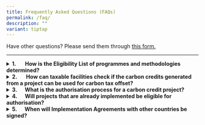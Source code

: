 ```yaml
---
title: Frequently Asked Questions (FAQs)
permalink: /faq/
description: ""
variant: tiptap
---
```

<p>Have other questions? Please send them through <a href="https://go.gov.sg/carbon-credits-contacts" rel="noopener noreferrer nofollow" target="_blank">this form.</a>
</p>
<hr>
<div data-type="detailGroup" class="isomer-accordion-group isomer-accordion isomer-accordion-white">
<details class="isomer-details">
<summary><strong>1.&nbsp;&nbsp;&nbsp;&nbsp;&nbsp;&nbsp; How is the Eligibility List of programmes and methodologies determined?&nbsp;</strong>
</summary>
<div data-type="detailsContent" class="isomer-details-content">
<p>The <a href="https://www.carbonmarkets-cooperation.gov.sg/environmental-integrity/overall-eligibility-list/" rel="noopener nofollow" target="_blank">Eligibility List</a>&nbsp;shows
the carbon crediting programmes and methodologies that adhere to the
<a href="https://www.carbonmarkets-cooperation.gov.sg/environmental-integrity/eligibility-criteria/" rel="noopener nofollow" target="_blank">Eligibility Criteria</a>. The National Environment Agency of Singapore
(NEA) will review and update the Eligibility List from time to time. In
particular, the Eligibility List will be reviewed annually to maintain
relevance and uphold high environmental integrity standards, based on the
latest science and evidence.</p>
<p></p>
<p>NEA signed Memoranda of Understanding with carbon crediting programmes,
&nbsp;to leverage their capabilities in ensuring that carbon credits issued
under their registries are robustly validated, verified, issued, and retired.
This will facilitate Singapore-based companies in exercising the option
to use high-quality international carbon credits to offset up to 5 per
cent of their taxable emissions from 1 Jan 2024.</p>
<p></p>
<p>The carbon crediting programmes and methodologies that are eligible may
be different for each host country, as host countries also have their own
criteria. The Eligibility List for each host country would be agreed under
the respective Implementation Agreement, which sets out the framework and
processes for the generation and international transfer of carbon credits
aligned with Article 6.</p>
</div>
</details>
</div>
<div data-type="detailGroup" class="isomer-accordion-group isomer-accordion isomer-accordion-white">
<details class="isomer-details">
<summary><strong>2.&nbsp;&nbsp;&nbsp;&nbsp;&nbsp;&nbsp; How can taxable facilities check if the carbon credits generated from a project can be used for carbon tax offset?</strong>
</summary>
<div data-type="detailsContent" class="isomer-details-content">
<p>The carbon credits must be authorised for corresponding adjustment and
fall under the Eligibility List to be used for carbon tax offset.</p>
<p></p>
<p>Authorised projects that may generate eligibility carbon credits will
be listed on a <a href="https://www.carbonmarkets-cooperation.gov.sg/project-register/overall-register/" rel="noopener nofollow" target="_blank">project register</a> on
Singapore’s Carbon Markets Cooperation website.</p>
<p></p>
<p>As part of the carbon tax administration process, carbon tax-liable companies
will also submit the Notice of ICC Use to the National Environment Agency
of Singapore for confirmation on the eligibility of ICCs the company has
identified before using them to offset their taxable emissions.</p>
</div>
</details>
</div>
<div data-type="detailGroup" class="isomer-accordion-group isomer-accordion isomer-accordion-white">
<details class="isomer-details">
<summary><strong>3.&nbsp;&nbsp;&nbsp;&nbsp;&nbsp; What is the authorisation process for a carbon credit project?</strong>
</summary>
<div data-type="detailsContent" class="isomer-details-content">
<p>The authorisation process is detailed under the Overview and Processes
section of each country’s Implementation Agreement page. This may differ
across Implementation Agreements, as they are agreed upon by both countries.</p>
<p></p>
<p>Generally, to seek authorisation under the respective Implementation Agreement,
project applicants should submit the required forms and documents. Singapore
and the host country will assess the project to ensure that they meet the
environmental integrity criteria of the respective country, and other domestic
requirements.</p>
</div>
</details>
</div>
<div data-type="detailGroup" class="isomer-accordion-group isomer-accordion isomer-accordion-white">
<details class="isomer-details">
<summary><strong>4.&nbsp;&nbsp;&nbsp;&nbsp;&nbsp; Will projects that are already implemented be eligible for authorisation?</strong>
</summary>
<div data-type="detailsContent" class="isomer-details-content">
<p>Existing projects that have already been implemented may still be considered
for authorisation, provided they meet both countries’ applicable domestic
laws, regulations and administrative framework.</p>
</div>
</details>
</div>
<div data-type="detailGroup" class="isomer-accordion-group isomer-accordion isomer-accordion-white">
<details class="isomer-details">
<summary><strong>5.&nbsp;&nbsp;&nbsp;&nbsp;&nbsp; When will Implementation Agreements with other countries be signed?</strong>
</summary>
<div data-type="detailsContent" class="isomer-details-content">
<p>Singapore is working closely with partner countries to sign and effect
the Implementation Agreements. However, the timeline varies as there are
differences among partner countries in the infrastructure, frameworks and
processes.</p>
<p></p>
<p>Singapore will continue to actively engage partner countries to sign and
effect Implementation Agreements on carbon credit collaboration.</p>
</div>
</details>
</div>
<p></p>